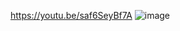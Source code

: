 https://youtu.be/saf6SeyBf7A
![image](https://github.com/xAkihiro666/A1/assets/86543167/fac31f6b-828d-4d72-aaaf-be2055a07505)
